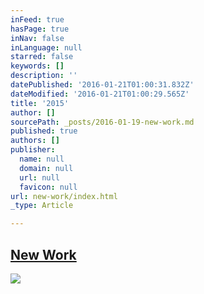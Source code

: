 ```yaml
---
inFeed: true
hasPage: true
inNav: false
inLanguage: null
starred: false
keywords: []
description: ''
datePublished: '2016-01-21T01:00:31.832Z'
dateModified: '2016-01-21T01:00:29.565Z'
title: '2015'
author: []
sourcePath: _posts/2016-01-19-new-work.md
published: true
authors: []
publisher:
  name: null
  domain: null
  url: null
  favicon: null
url: new-work/index.html
_type: Article

---
```

## [New Work][0]
![](https://the-grid-user-content.s3-us-west-2.amazonaws.com/d2156ab7-ccfe-48f1-90e4-9e79a477c250.jpg)

[0]: https://www.instagram.com/the.creationist/